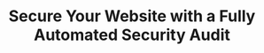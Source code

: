 ---
title: Secure Your Website with a Fully Automated Security Audit
blocks:
  - avatarHeader: Automated Security, Full Control
    avatarsName: By Filip Van den Broeck
    description: >-
      Get a full security audit of your website—fully automated, fast, and
      efficient. With over 15 years of experience in secure web development, I
      now offer an automated solution that allows you to handle everything
      online, without the need for lengthy discussions. 
    avatarImage:
      src: /uploads/main/unnamed.jpg
      alt: Filip Van den Broeck
    _template: avatar
  - body: >
      ## Why Choose Our Automated Security Audits?

      You value your time, and so do we. Our security audits are designed to be fast, fully automated, and tailored to the modern, time-conscious business. Get all the security insights you need, without the hassle of long meetings or discussions. Simply request your audit, and receive actionable results right in your inbox.

      - **On-Demand Reports**: Order your security audit online, and receive a full report with actionable insights in a matter of hours, not days.
      - **Fully Automated**: Our audit process is powered by leading security tools like **OWASP ZAP**, **Burp Suite**, and **Qualys**, ensuring that every scan is thorough and efficient.
      - **No Meetings, No Hassle**: You don't need to set aside time for calls or meetings. Everything is handled online, and you get your results without any delays.
      - **Affordable and Accessible**: By automating our processes, we keep costs low and make professional-grade security accessible to businesses of all sizes.
    color: ''
    _template: content
  - title: How It Works
    featuresId: howitworks
    items:
      - icon:
          name: FaSearch
          color: blue
        title: Place Your Order Online
        text: >-
          Select the type of audit you need, provide your website details, and order
          your security audit in just a few clicks. 
        richText: ''
      - icon:
          name: FaTools
          color: red
        title: Automated Vulnerability Scanning
        text: >-
          Our automated tools, including **OWASP ZAP** and **Burp Suite**, begin scanning your site for vulnerabilities right away, simulating real-world attacks to uncover hidden weaknesses.
        richText: ''
      - icon:
          name: FaRocket
          color: green
        title: Get a Preview of the Results
        text: >-
          Within hours, you'll receive a **summary** of the vulnerabilities found. This gives you a snapshot of your website’s security status before you purchase the full report.
        richText: ''
      - icon:
          name: FaClipboardList
          color: yellow
        title: Full Report and Action Plan
        text: >-
          Once you purchase the full report, you’ll receive a detailed breakdown of each vulnerability, prioritized by risk level, and step-by-step solutions to fix them.
        richText: ''
    color: tint
    _template: features
  - title: Key Features of Our Automated Audits
    featuresId: keyfeatures
    items:
      - icon:
          name: FaLock
          color: blue
        title: Comprehensive Security Testing
        text: >-
          From OWASP Top 10 risks to compliance with GDPR and ISO 27001, our automated audits cover all essential security aspects.
        richText: ''
      - icon:
          name: FaMoneyBillAlt
          color: green
        title: Affordable Pricing
        text: >-
          By automating our audits, we keep the cost low while maintaining the same high standards of manual audits.
        richText: ''
      - icon:
          name: FaClock
          color: purple
        title: Fast Turnaround
        text: >-
          No waiting for days. Our automated tools deliver results quickly, with a full report available within hours of placing your order.
        richText: ''
      - icon:
          name: FaFileContract
          color: red
        title: Pay Only for Full Reports
        text: >-
          You receive a free summary of vulnerabilities found. Only pay when you want the detailed report and action plan.
        richText: ''
    color: tint
    _template: features
  - actions:
      - label: Get Your Automated Audit Now
        type: button
        icon: false
        link: /order-audit
    _template: actions
---